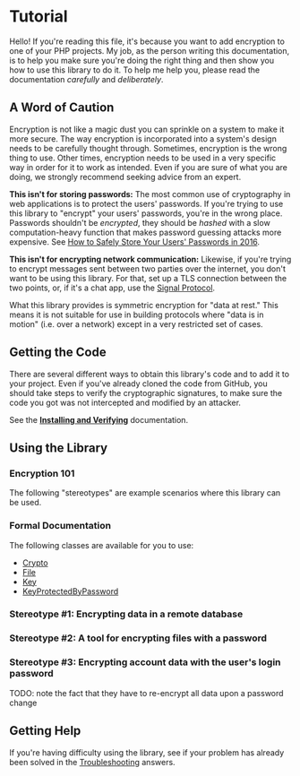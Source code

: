 Tutorial
=========

Hello! If you're reading this file, it's because you want to add encryption to
one of your PHP projects. My job, as the person writing this documentation, is
to help you make sure you're doing the right thing and then show you how to use
this library to do it. To help me help you, please read the documentation
*carefully* and *deliberately*.

A Word of Caution
------------------

Encryption is not like a magic dust you can sprinkle on a system to make it more
secure. The way encryption is incorporated into a system's design needs to be
carefully thought through. Sometimes, encryption is the wrong thing to use.
Other times, encryption needs to be used in a very specific way in order for it
to work as intended. Even if you are sure of what you are doing, we strongly
recommend seeking advice from an expert.

**This isn't for storing passwords:** The most common use of cryptography in web
applications is to protect the users' passwords. If you're trying to use this
library to "encrypt" your users' passwords, you're in the wrong place. Passwords
shouldn't be *encrypted*, they should be *hashed* with a slow computation-heavy
function that makes password guessing attacks more expensive. See [How to Safely
Store Your Users' Passwords in
2016](https://paragonie.com/blog/2016/02/how-safely-store-password-in-2016).

**This isn't for encrypting network communication:** Likewise, if you're trying
to encrypt messages sent between two parties over the internet, you don't want
to be using this library. For that, set up a TLS connection between the two
points, or, if it's a chat app, use the [Signal
Protocol](https://whispersystems.org/blog/advanced-ratcheting/).

What this library provides is symmetric encryption for "data at rest." This
means it is not suitable for use in building protocols where "data is in motion"
(i.e. over a network) except in a very restricted set of cases.

Getting the Code
-----------------

There are several different ways to obtain this library's code and to add it to
your project. Even if you've already cloned the code from GitHub, you should
take steps to verify the cryptographic signatures, to make sure the code you got
was not intercepted and modified by an attacker.

See the [**Installing and Verifying**](docs/InstallingAndVerifying.md)
documentation.

Using the Library
------------------

### Encryption 101



The following "stereotypes" are example scenarios where this library can be
used.

### Formal Documentation

The following classes are available for you to use:

- [Crypto](docs/classes/Crypto.md)
- [File](docs/classes/File.md)
- [Key](docs/classes/Key.md)
- [KeyProtectedByPassword](docs/classes/KeyProtectedByPassword.md)

### Stereotype #1: Encrypting data in a remote database

### Stereotype #2: A tool for encrypting files with a password

### Stereotype #3: Encrypting account data with the user's login password

TODO: note the fact that they have to re-encrypt all data upon a password change

Getting Help
-------------

If you're having difficulty using the library, see if your problem has already
been solved in the [Troubleshooting](docs/Troubleshooting.md) answers.
